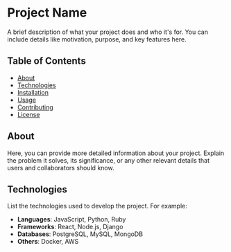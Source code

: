# Project Name

A brief description of what your project does and who it's for. You can include details like motivation, purpose, and key features here.

## Table of Contents

- [About](#about)
- [Technologies](#technologies)
- [Installation](#installation)
- [Usage](#usage)
- [Contributing](#contributing)
- [License](#license)

## About

Here, you can provide more detailed information about your project. Explain the problem it solves, its significance, or any other relevant details that users and collaborators should know.

## Technologies

List the technologies used to develop the project. For example:

- **Languages**: JavaScript, Python, Ruby
- **Frameworks**: React, Node.js, Django
- **Databases**: PostgreSQL, MySQL, MongoDB
- **Others**: Docker, AWS


